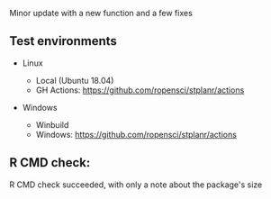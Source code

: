 Minor update with a new function and a few fixes

## Test environments

* Linux
  - Local (Ubuntu 18.04) 
  - GH Actions: https://github.com/ropensci/stplanr/actions

* Windows
  - Winbuild
  - Windows: https://github.com/ropensci/stplanr/actions 

## R CMD check:

R CMD check succeeded, with only a note about the package's size